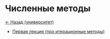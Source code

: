 # Численные методы

[<- Назад (университет)](https://github.com/boorlakov/zettelkasten/blob/main/university/README.md)

- [Первая лекция (про итерационные методы)](https://github.com/boorlakov/zettelkasten/blob/main/university/nummethods/first_lecture.md)
